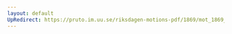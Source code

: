 ```yaml
---
layout: default
UpRedirect: https://pruto.im.uu.se/riksdagen-motions-pdf/1869/mot_1869__ak__153/mot_1869__ak__153-002.pdf
---
```

